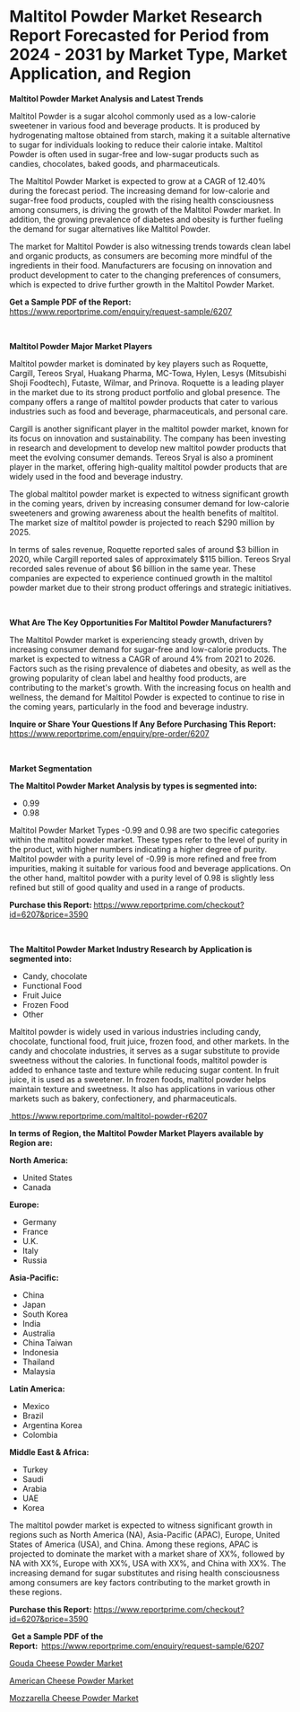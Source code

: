 <p><h1>Maltitol Powder Market Research Report Forecasted for Period from 2024 -  2031 by Market Type, Market Application, and Region</h1></p><p><strong>Maltitol Powder Market Analysis and Latest Trends</strong></p>
<p><p>Maltitol Powder is a sugar alcohol commonly used as a low-calorie sweetener in various food and beverage products. It is produced by hydrogenating maltose obtained from starch, making it a suitable alternative to sugar for individuals looking to reduce their calorie intake. Maltitol Powder is often used in sugar-free and low-sugar products such as candies, chocolates, baked goods, and pharmaceuticals.</p><p>The Maltitol Powder Market is expected to grow at a CAGR of 12.40% during the forecast period. The increasing demand for low-calorie and sugar-free food products, coupled with the rising health consciousness among consumers, is driving the growth of the Maltitol Powder market. In addition, the growing prevalence of diabetes and obesity is further fueling the demand for sugar alternatives like Maltitol Powder.</p><p>The market for Maltitol Powder is also witnessing trends towards clean label and organic products, as consumers are becoming more mindful of the ingredients in their food. Manufacturers are focusing on innovation and product development to cater to the changing preferences of consumers, which is expected to drive further growth in the Maltitol Powder Market.</p></p>
<p><strong>Get a Sample PDF of the Report:&nbsp;</strong> <a href="https://www.reportprime.com/enquiry/request-sample/6207">https://www.reportprime.com/enquiry/request-sample/6207</a></p>
<p>&nbsp;</p>
<p><strong>Maltitol Powder Major Market Players</strong></p>
<p><p>Maltitol powder market is dominated by key players such as Roquette, Cargill, Tereos Sryal, Huakang Pharma, MC-Towa, Hylen, Lesys (Mitsubishi Shoji Foodtech), Futaste, Wilmar, and Prinova. Roquette is a leading player in the market due to its strong product portfolio and global presence. The company offers a range of maltitol powder products that cater to various industries such as food and beverage, pharmaceuticals, and personal care.</p><p>Cargill is another significant player in the maltitol powder market, known for its focus on innovation and sustainability. The company has been investing in research and development to develop new maltitol powder products that meet the evolving consumer demands. Tereos Sryal is also a prominent player in the market, offering high-quality maltitol powder products that are widely used in the food and beverage industry.</p><p>The global maltitol powder market is expected to witness significant growth in the coming years, driven by increasing consumer demand for low-calorie sweeteners and growing awareness about the health benefits of maltitol. The market size of maltitol powder is projected to reach $290 million by 2025.</p><p>In terms of sales revenue, Roquette reported sales of around $3 billion in 2020, while Cargill reported sales of approximately $115 billion. Tereos Sryal recorded sales revenue of about $6 billion in the same year. These companies are expected to experience continued growth in the maltitol powder market due to their strong product offerings and strategic initiatives.</p></p>
<p>&nbsp;</p>
<p><strong>What Are The Key Opportunities For Maltitol Powder Manufacturers?</strong></p>
<p><p>The Maltitol Powder market is experiencing steady growth, driven by increasing consumer demand for sugar-free and low-calorie products. The market is expected to witness a CAGR of around 4% from 2021 to 2026. Factors such as the rising prevalence of diabetes and obesity, as well as the growing popularity of clean label and healthy food products, are contributing to the market's growth. With the increasing focus on health and wellness, the demand for Maltitol Powder is expected to continue to rise in the coming years, particularly in the food and beverage industry.</p></p>
<p><strong>Inquire or Share Your Questions If Any Before Purchasing This Report:</strong> <a href="https://www.reportprime.com/enquiry/pre-order/6207">https://www.reportprime.com/enquiry/pre-order/6207</a></p>
<p>&nbsp;</p>
<p><strong>Market Segmentation</strong></p>
<p><strong>The Maltitol Powder Market Analysis by types is segmented into:</strong></p>
<p><ul><li>0.99</li><li>0.98</li></ul></p>
<p><p>Maltitol Powder Market Types -0.99 and 0.98 are two specific categories within the maltitol powder market. These types refer to the level of purity in the product, with higher numbers indicating a higher degree of purity. Maltitol powder with a purity level of -0.99 is more refined and free from impurities, making it suitable for various food and beverage applications. On the other hand, maltitol powder with a purity level of 0.98 is slightly less refined but still of good quality and used in a range of products.</p></p>
<p><strong>Purchase this Report:&nbsp;</strong><a href="https://www.reportprime.com/checkout?id=6207&price=3590">https://www.reportprime.com/checkout?id=6207&price=3590</a></p>
<p>&nbsp;</p>
<p><strong>The Maltitol Powder Market Industry Research by Application is segmented into:</strong></p>
<p><ul><li>Candy, chocolate</li><li>Functional Food</li><li>Fruit Juice</li><li>Frozen Food</li><li>Other</li></ul></p>
<p><p>Maltitol powder is widely used in various industries including candy, chocolate, functional food, fruit juice, frozen food, and other markets. In the candy and chocolate industries, it serves as a sugar substitute to provide sweetness without the calories. In functional foods, maltitol powder is added to enhance taste and texture while reducing sugar content. In fruit juice, it is used as a sweetener. In frozen foods, maltitol powder helps maintain texture and sweetness. It also has applications in various other markets such as bakery, confectionery, and pharmaceuticals.</p></p>
<p><a href="https://www.reportprime.com/maltitol-powder-r6207">&nbsp;https://www.reportprime.com/maltitol-powder-r6207</a></p>
<p><strong>In terms of Region, the Maltitol Powder Market Players available by Region are:</strong></p>
<p>
    <p> <strong> North America: </strong>
        <ul>
            <li>United States</li>
            <li>Canada</li>
        </ul>
        </p> 
    <p> <strong> Europe: </strong>
        <ul>
            <li>Germany</li>
            <li>France</li>
            <li>U.K.</li>
            <li>Italy</li>
            <li>Russia</li>
        </ul>
        </p> 
    <p> <strong> Asia-Pacific: </strong>
        <ul>
            <li>China</li>
            <li>Japan</li>
            <li>South Korea</li>
            <li>India</li>
            <li>Australia</li>
            <li>China Taiwan</li>
            <li>Indonesia</li>
            <li>Thailand</li>
            <li>Malaysia</li>
        </ul>
        </p> 
    <p> <strong> Latin America: </strong>
        <ul>
            <li>Mexico</li>
            <li>Brazil</li>
            <li>Argentina Korea</li>
            <li>Colombia</li>
        </ul>
        </p> 
    <p> <strong> Middle East & Africa: </strong>
        <ul>
            <li>Turkey</li>
            <li>Saudi</li>
            <li>Arabia</li>
            <li>UAE</li>
            <li>Korea</li>
        </ul>
    </p>
    </p>
<p><p>The maltitol powder market is expected to witness significant growth in regions such as North America (NA), Asia-Pacific (APAC), Europe, United States of America (USA), and China. Among these regions, APAC is projected to dominate the market with a market share of XX%, followed by NA with XX%, Europe with XX%, USA with XX%, and China with XX%. The increasing demand for sugar substitutes and rising health consciousness among consumers are key factors contributing to the market growth in these regions.</p></p>
<p><strong>Purchase this Report: </strong><a href="https://www.reportprime.com/checkout?id=6207&price=3590">https://www.reportprime.com/checkout?id=6207&price=3590</a></p>
<p>&nbsp;<strong>Get a Sample PDF of the Report:&nbsp;&nbsp;</strong><a href="https://www.reportprime.com/enquiry/request-sample/6207">https://www.reportprime.com/enquiry/request-sample/6207</a></p>
<p><strong></strong></p>
<p><p><a href="https://github.com/dylanObrien626/Market-Research-Report-List-1/blob/main/gouda-cheese-powder-market.md">Gouda Cheese Powder Market</a></p><p><a href="https://github.com/hlspriggs/Market-Research-Report-List-1/blob/main/american-cheese-powder-market.md">American Cheese Powder Market</a></p><p><a href="https://github.com/ksleyeze/Market-Research-Report-List-1/blob/main/mozzarella-cheese-powder-market.md">Mozzarella Cheese Powder Market</a></p></p>
